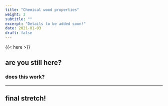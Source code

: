 ```yaml
---
title: "Chemical wood properties"
weight: 3
subtitle: ""
excerpt: "Details to be added soon!"
date: 2021-01-03
draft: false
---
```


{{< here >}}


## are you still here?

### does this work?

---

## final stretch!
